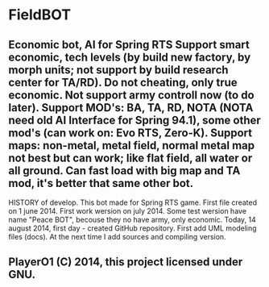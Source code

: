 FieldBOT
========

Economic bot, AI for Spring RTS
Support smart economic, tech levels (by build new factory, by morph units; not support by build research center for TA/RD). Do not cheating, only true economic.
Not support army controll now (to do later).
Support MOD's: BA, TA, RD, NOTA (NOTA need old AI Interface for Spring 94.1), some other mod's (can work on: Evo RTS, Zero-K).
Support maps: non-metal, metal field, normal metal map not best but can work; like flat field, all water or all ground.
Can fast load with big map and TA mod, it's better that same other bot.
--------
HISTORY of develop.
This bot made for Spring RTS game.
First file created on 1 june 2014. First work wersion on july 2014.
Some test wersion have name "Peace BOT", becouse they no have army, only economic.
Today, 14 august 2014, first day - created GitHub repository. First add UML modeling files (docs). At the next time I add sources and compiling version.

PlayerO1 (C) 2014, this project licensed under GNU.
--------
